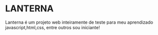 # LANTERNA
Lanterna  é um projeto web inteiramente de teste para meu aprendizado javascript,html,css, entre outros sou iniciante!
